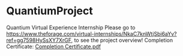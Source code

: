 
# QuantiumProject
Quantium Virtual Experience Internship
Please go to https://www.theforage.com/virtual-internships/NkaC7knWtjSbi6aYv?ref=gg7598HySsXY7XrGF, to see the project overview!
Completion Certificate:
[Completion Certificate.pdf](https://github.com/Alan-pyth/QuantiumProject/files/6644269/Completion.Certificate.pdf)
